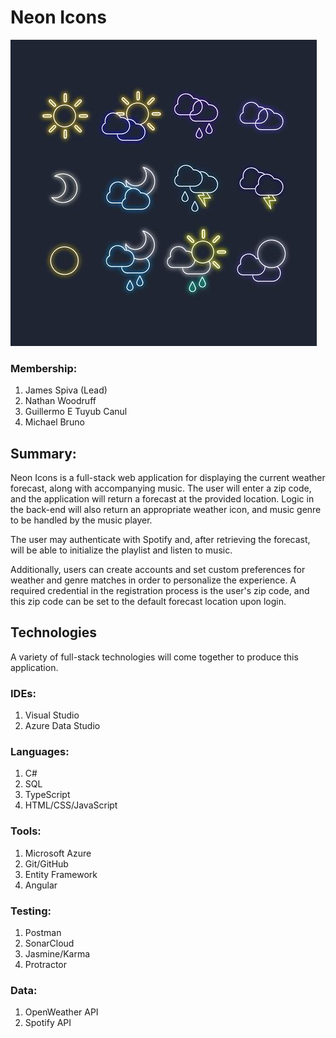 # Neon Icons

![NeonIcons](https://github.com/1905-may06-dotnet/Team4-Neon_Icons-Project2/blob/master/readmeicons.jpg)

### Membership:
1. James Spiva (Lead)
2. Nathan Woodruff
3. Guillermo E Tuyub Canul
4. Michael Bruno


## Summary:
Neon Icons is a full-stack web application for displaying the current weather forecast, along with accompanying music. The user will enter a zip code, and the application will return a forecast at the provided location. Logic in the back-end will also return an appropriate weather icon, and music genre to be handled by the music player.

The user may authenticate with Spotify and, after retrieving the forecast, will be able to initialize the playlist and listen to music.

Additionally, users can create accounts and set custom preferences for weather and genre matches in order to personalize the experience. A required credential in the registration process is the user's zip code, and this zip code can be set to the default forecast location upon login.

## Technologies
A variety of full-stack technologies will come together to produce this application.

### IDEs:
1. Visual Studio
2. Azure Data Studio

### Languages:
1. C#
2. SQL
3. TypeScript
4. HTML/CSS/JavaScript

### Tools:
1. Microsoft Azure
2. Git/GitHub
3. Entity Framework
4. Angular

### Testing:
1. Postman
2. SonarCloud
3. Jasmine/Karma
4. Protractor

### Data:
1. OpenWeather API
2. Spotify API
